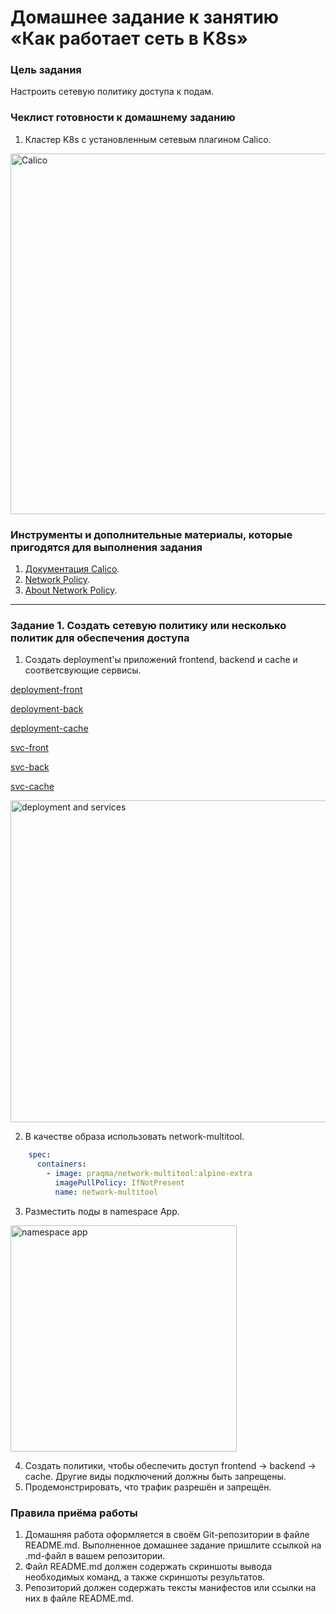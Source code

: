# Домашнее задание к занятию «Как работает сеть в K8s»

### Цель задания

Настроить сетевую политику доступа к подам.

### Чеклист готовности к домашнему заданию

1. Кластер K8s с установленным сетевым плагином Calico.

<img width="577" alt="Calico" src="https://github.com/user-attachments/assets/d2827b5c-78ba-4cbd-a5d3-f01938f5e93a">


### Инструменты и дополнительные материалы, которые пригодятся для выполнения задания

1. [Документация Calico](https://www.tigera.io/project-calico/).
2. [Network Policy](https://kubernetes.io/docs/concepts/services-networking/network-policies/).
3. [About Network Policy](https://docs.projectcalico.org/about/about-network-policy).

-----

### Задание 1. Создать сетевую политику или несколько политик для обеспечения доступа

1. Создать deployment'ы приложений frontend, backend и cache и соответсвующие сервисы.

[deployment-front](https://github.com/sash3939/Kubernetes13-Network_K8s/blob/main/deployment-front.yaml)

[deployment-back](https://github.com/sash3939/Kubernetes13-Network_K8s/blob/main/deployment-back.yaml)

[deployment-cache](https://github.com/sash3939/Kubernetes13-Network_K8s/blob/main/deployment-cache.yaml)

[svc-front](https://github.com/sash3939/Kubernetes13-Network_K8s/blob/main/svc-front.yaml)

[svc-back](https://github.com/sash3939/Kubernetes13-Network_K8s/blob/main/svc-back.yaml)

[svc-cache](https://github.com/sash3939/Kubernetes13-Network_K8s/blob/main/svc-cache.yaml)

<img width="515" alt="deployment and services" src="https://github.com/user-attachments/assets/f354d572-467e-4708-b76d-4f414e6d8823">


2. В качестве образа использовать network-multitool.

```yaml
    spec:
      containers:
        - image: praqma/network-multitool:alpine-extra
          imagePullPolicy: IfNotPresent
          name: network-multitool
```

3. Разместить поды в namespace App.

<img width="362" alt="namespace app" src="https://github.com/user-attachments/assets/d25d5976-93d8-429b-8243-c995a59b3953">

4. Создать политики, чтобы обеспечить доступ frontend -> backend -> cache. Другие виды подключений должны быть запрещены.
5. Продемонстрировать, что трафик разрешён и запрещён.

### Правила приёма работы

1. Домашняя работа оформляется в своём Git-репозитории в файле README.md. Выполненное домашнее задание пришлите ссылкой на .md-файл в вашем репозитории.
2. Файл README.md должен содержать скриншоты вывода необходимых команд, а также скриншоты результатов.
3. Репозиторий должен содержать тексты манифестов или ссылки на них в файле README.md.
